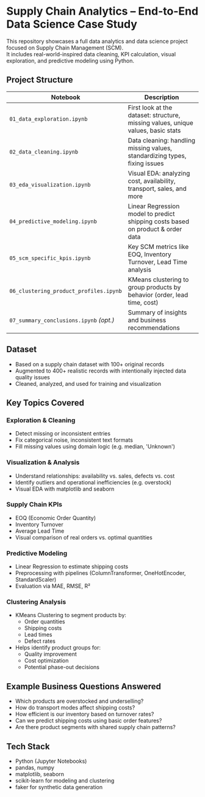 # Supply Chain Analytics – End-to-End Data Science Case Study

This repository showcases a full data analytics and data science project focused on Supply Chain Management (SCM).  
It includes real-world-inspired data cleaning, KPI calculation, visual exploration, and predictive modeling using Python.

## Project Structure

| Notebook                                | Description                                                                 |
|-----------------------------------------|-----------------------------------------------------------------------------|
| `01_data_exploration.ipynb`             | First look at the dataset: structure, missing values, unique values, basic stats |
| `02_data_cleaning.ipynb`                | Data cleaning: handling missing values, standardizing types, fixing issues |
| `03_eda_visualization.ipynb`            | Visual EDA: analyzing cost, availability, transport, sales, and more       |
| `04_predictive_modeling.ipynb`          | Linear Regression model to predict shipping costs based on product & order data |
| `05_scm_specific_kpis.ipynb`            | Key SCM metrics like EOQ, Inventory Turnover, Lead Time analysis           |
| `06_clustering_product_profiles.ipynb`  | KMeans clustering to group products by behavior (order, lead time, cost)   |
| `07_summary_conclusions.ipynb` *(opt.)* | Summary of insights and business recommendations                           |

## Dataset

- Based on a supply chain dataset with 100+ original records  
- Augmented to 400+ realistic records with intentionally injected data quality issues
- Cleaned, analyzed, and used for training and visualization

## Key Topics Covered

### Exploration & Cleaning
- Detect missing or inconsistent entries
- Fix categorical noise, inconsistent text formats
- Fill missing values using domain logic (e.g. median, 'Unknown')

### Visualization & Analysis
- Understand relationships: availability vs. sales, defects vs. cost
- Identify outliers and operational inefficiencies (e.g. overstock)
- Visual EDA with matplotlib and seaborn

### Supply Chain KPIs
- EOQ (Economic Order Quantity)
- Inventory Turnover
- Average Lead Time
- Visual comparison of real orders vs. optimal quantities

### Predictive Modeling
- Linear Regression to estimate shipping costs
- Preprocessing with pipelines (ColumnTransformer, OneHotEncoder, StandardScaler)
- Evaluation via MAE, RMSE, R²

### Clustering Analysis
- KMeans Clustering to segment products by:
  - Order quantities  
  - Shipping costs  
  - Lead times  
  - Defect rates
- Helps identify product groups for:
  - Quality improvement  
  - Cost optimization  
  - Potential phase-out decisions

## Example Business Questions Answered

- Which products are overstocked and underselling?
- How do transport modes affect shipping costs?
- How efficient is our inventory based on turnover rates?
- Can we predict shipping costs using basic order features?
- Are there product segments with shared supply chain patterns?

## Tech Stack

- Python (Jupyter Notebooks)
- pandas, numpy
- matplotlib, seaborn
- scikit-learn for modeling and clustering
- faker for synthetic data generation
